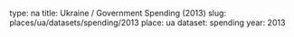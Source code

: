 type: na
title: Ukraine / Government Spending (2013)
slug: places/ua/datasets/spending/2013
place: ua
dataset: spending
year: 2013
